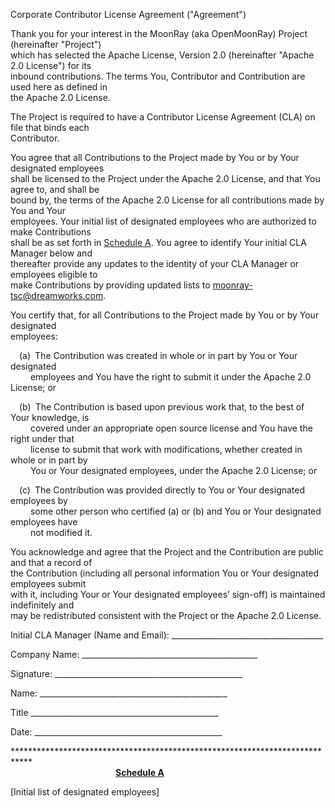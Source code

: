 Corporate Contributor License Agreement ("Agreement")  

Thank you for your interest in the MoonRay (aka OpenMoonRay) Project (hereinafter "Project")  
which has selected the Apache License, Version 2.0 (hereinafter "Apache 2.0 License") for its  
inbound contributions. The terms You, Contributor and Contribution are used here as defined in  
the Apache 2.0 License.  

The Project is required to have a Contributor License Agreement (CLA) on file that binds each  
Contributor.  

You agree that all Contributions to the Project made by You or by Your designated employees  
shall be licensed to the Project under the Apache 2.0 License, and that You agree to, and shall be  
bound by, the terms of the Apache 2.0 License for all contributions made by You and Your  
employees. Your initial list of designated employees who are authorized to make Contributions  
shall be as set forth in <ins>Schedule A</ins>. You agree to identify Your initial CLA Manager below and  
thereafter provide any updates to the identity of your CLA Manager or employees eligible to  
make Contributions by providing updated lists to moonray-tsc@dreamworks.com.  

You certify that, for all Contributions to the Project made by You or by Your designated  
employees:  

&emsp;(a)&ensp;The Contribution was created in whole or in part by You or Your designated  
&emsp;&emsp; employees and You have the right to submit it under the Apache 2.0 License; or  

&emsp;(b)&ensp;The Contribution is based upon previous work that, to the best of Your knowledge, is  
&emsp;&emsp; covered under an appropriate open source license and You have the right under that  
&emsp;&emsp; license to submit that work with modifications, whether created in whole or in part by  
&emsp;&emsp; You or Your designated employees, under the Apache 2.0 License; or  

&emsp;(c)&ensp;The Contribution was provided directly to You or Your designated employees by  
&emsp;&emsp; some other person who certified (a) or (b) and You or Your designated employees have  
&emsp;&emsp; not modified it.  

You acknowledge and agree that the Project and the Contribution are public and that a record of  
the Contribution (including all personal information You or Your designated employees submit  
with it, including Your or Your designated employees’ sign-off) is maintained indefinitely and  
may be redistributed consistent with the Project or the Apache 2.0 License.  

Initial CLA Manager (Name and Email): ______________________________________  

Company Name: ____________________________________________  

Signature: _______________________________________________  

Name: _______________________________________________  

Title _______________________________________________  

Date: _______________________________________________  


\****************************************************************************  
&emsp;&emsp;&emsp;&emsp;&emsp;&emsp;&emsp;&emsp;&emsp;&emsp;&emsp;&emsp;<ins>**Schedule A**</ins>  


\[Initial list of designated employees\]
